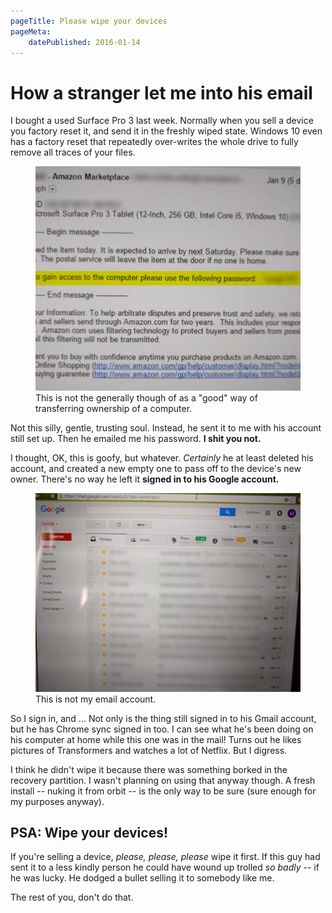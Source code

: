 ```yaml
---
pageTitle: Please wipe your devices
pageMeta:
    datePublished: 2016-01-14
---
```


# How a stranger let me into his email

I bought a used Surface Pro 3 last week. Normally when you sell a device you factory reset it, and send it in the freshly wiped state. Windows 10 even has a factory reset that repeatedly over-writes the whole drive to fully remove all traces of your files.

<figure>
<img src="emailed-password.jpg">
<figcaption>
This is not the generally though of as a "good" way of transferring ownership of a computer.
</figcaption>
</figure>

Not this silly, gentle, trusting soul. Instead, he sent it to me with his account still set up. Then he emailed me his password. **I shit you not.**

I thought, OK, this is goofy, but whatever. *Certainly* he at least deleted his account, and created a new empty one to pass off to the device's new owner. There's no way he left it **signed in to his Google account.**

<figure>
<img src="email.jpg">
<figcaption>
This is not my email account.
</figcaption>
</figure>

So I sign in, and ... Not only is the thing still signed in to his Gmail account, but he has Chrome sync signed in too. I can see what he's been doing on his computer at home while this one was in the mail! Turns out he likes pictures of Transformers and watches a lot of Netflix. But I digress.

I think he didn't wipe it because there was something borked in the recovery partition. I wasn't planning on using that anyway though. A fresh install -- nuking it from orbit -- is the only way to be sure (sure enough for my purposes anyway).

## PSA: Wipe your devices!

If you're selling a device, *please, please, please* wipe it first. If this guy had sent it to a less kindly person he could have wound up trolled *so badly* -- if he was lucky. He dodged a bullet selling it to somebody like me.

The rest of you, don't do that.